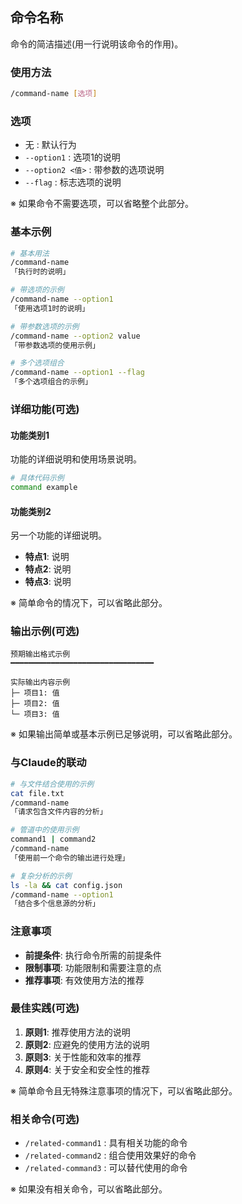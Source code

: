 ## 命令名称

命令的简洁描述(用一行说明该命令的作用)。

<!--
使用模板的注意事项：
- 必需部分：标题、描述、使用方法、基本示例、与Claude的联动、注意事项
- 可选部分：选项、详细功能、输出示例、最佳实践、相关命令
- 根据命令的复杂程度，只使用必要的部分
-->

### 使用方法

```bash
/command-name [选项]
```

### 选项

- 无 : 默认行为
- `--option1` : 选项1的说明
- `--option2 <值>` : 带参数的选项说明
- `--flag` : 标志选项的说明

※ 如果命令不需要选项，可以省略整个此部分。

### 基本示例

```bash
# 基本用法
/command-name
「执行时的说明」

# 带选项的示例
/command-name --option1
「使用选项1时的说明」

# 带参数选项的示例
/command-name --option2 value
「带参数选项的使用示例」

# 多个选项组合
/command-name --option1 --flag
「多个选项组合的示例」
```

### 详细功能(可选)

#### 功能类别1

功能的详细说明和使用场景说明。

```bash
# 具体代码示例
command example
```

#### 功能类别2

另一个功能的详细说明。

- **特点1**: 说明
- **特点2**: 说明
- **特点3**: 说明

※ 简单命令的情况下，可以省略此部分。

### 输出示例(可选)

```
预期输出格式示例
━━━━━━━━━━━━━━━━━━━━━━━━━━━━━━━━

实际输出内容示例
├─ 项目1: 值
├─ 项目2: 值
└─ 项目3: 值
```

※ 如果输出简单或基本示例已足够说明，可以省略此部分。

### 与Claude的联动

```bash
# 与文件结合使用的示例
cat file.txt
/command-name
「请求包含文件内容的分析」

# 管道中的使用示例
command1 | command2
/command-name
「使用前一个命令的输出进行处理」

# 复杂分析的示例
ls -la && cat config.json
/command-name --option1
「结合多个信息源的分析」
```

### 注意事项

- **前提条件**: 执行命令所需的前提条件
- **限制事项**: 功能限制和需要注意的点
- **推荐事项**: 有效使用方法的推荐

### 最佳实践(可选)

1. **原则1**: 推荐使用方法的说明
2. **原则2**: 应避免的使用方法的说明
3. **原则3**: 关于性能和效率的推荐
4. **原则4**: 关于安全和安全性的推荐

※ 简单命令且无特殊注意事项的情况下，可以省略此部分。

### 相关命令(可选)

- `/related-command1` : 具有相关功能的命令
- `/related-command2` : 组合使用效果好的命令
- `/related-command3` : 可以替代使用的命令

※ 如果没有相关命令，可以省略此部分。
